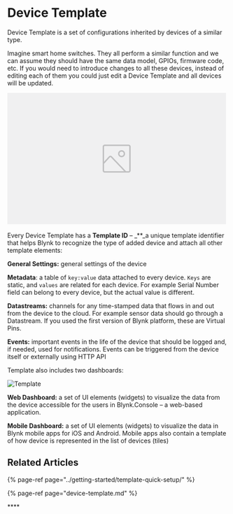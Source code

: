 # Device Template

Device Template is a set of configurations inherited by devices of a similar type.

Imagine smart home switches. They all perform a similar function and we can assume they should have the same data model, GPIOs, firmware code, etc. If you would need to introduce changes to all these devices, instead of editing each of them you could just edit a Device Template and all devices will be updated.

![Diagram of how devices are related to templates ](../.gitbook/assets/image-placeholder.png)

Every Device Template has a **Template ID** – \_\*\*\_a unique template identifier that helps Blynk to recognize the type of added device and attach all other template elements:

**General Settings:** general settings of the device

**Metadata**: a table of `key:value` data attached to every device. `Keys` are static, and `values` are related for each device. For example Serial Number field can belong to every device, but the actual value is different.

**Datastreams:** channels for any time-stamped data that flows in and out from the device to the cloud. For example sensor data should go through a Datastream. If you used the first version of Blynk platform, these are Virtual Pins.

**Events:** important events in the life of the device that should be logged and, if needed, used for notifications. Events can be triggered from the device itself or externally using HTTP API

Template also includes two dashboards:

![Template](https://user-images.githubusercontent.com/72824404/119498209-0a317e00-bd6e-11eb-84d1-ae6565dfb7d3.png)

**Web Dashboard:** a set of UI elements \(widgets\) to visualize the data from the device accessible for the users in Blynk.Console – a web-based application.

**Mobile Dashboard:** a set of UI elements \(widgets\) to visualize the data in Blynk mobile apps for iOS and Android. Mobile apps also contain a template of how device is represented in the list of devices \(tiles\)

## Related Articles

{% page-ref page="../getting-started/template-quick-setup/" %}

{% page-ref page="device-template.md" %}

\*\*\*\*

